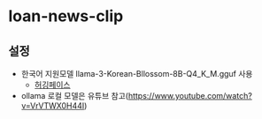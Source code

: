 # loan-news-clip

## 설정
- 한국어 지원모델 llama-3-Korean-Bllossom-8B-Q4_K_M.gguf 사용
  - [허깅페이스](https://huggingface.co/MLP-KTLim/llama-3-Korean-Bllossom-8B-gguf-Q4_K_M/tree/main)
- ollama 로컬 모델은 유튜브 참고(https://www.youtube.com/watch?v=VrVTWX0H44I)